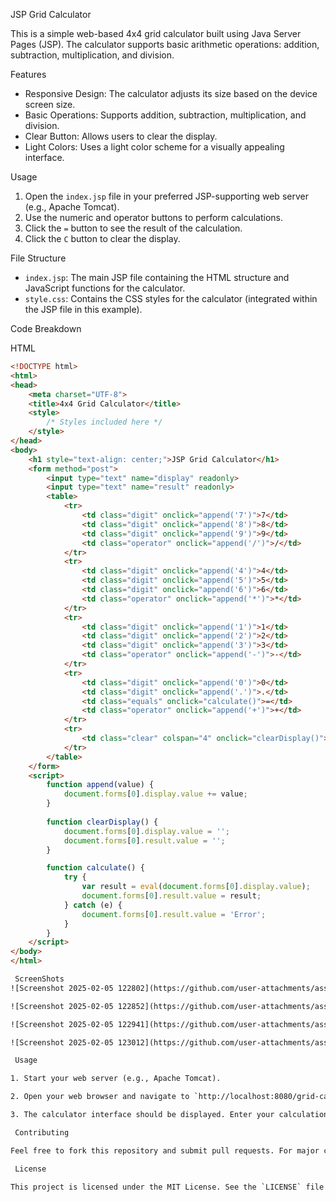  JSP Grid Calculator

This is a simple web-based 4x4 grid calculator built using Java Server Pages (JSP). The calculator supports basic arithmetic operations: addition, subtraction, multiplication, and division.

 Features

- Responsive Design: The calculator adjusts its size based on the device screen size.
- Basic Operations: Supports addition, subtraction, multiplication, and division.
- Clear Button: Allows users to clear the display.
- Light Colors: Uses a light color scheme for a visually appealing interface.

 Usage

1. Open the `index.jsp` file in your preferred JSP-supporting web server (e.g., Apache Tomcat).
2. Use the numeric and operator buttons to perform calculations.
3. Click the `=` button to see the result of the calculation.
4. Click the `C` button to clear the display.

 File Structure

- `index.jsp`: The main JSP file containing the HTML structure and JavaScript functions for the calculator.
- `style.css`: Contains the CSS styles for the calculator (integrated within the JSP file in this example).

 Code Breakdown

 HTML

```html
<!DOCTYPE html>
<html>
<head>
    <meta charset="UTF-8">
    <title>4x4 Grid Calculator</title>
    <style>
        /* Styles included here */
    </style>
</head>
<body>
    <h1 style="text-align: center;">JSP Grid Calculator</h1>
    <form method="post">
        <input type="text" name="display" readonly>
        <input type="text" name="result" readonly>
        <table>
            <tr>
                <td class="digit" onclick="append('7')">7</td>
                <td class="digit" onclick="append('8')">8</td>
                <td class="digit" onclick="append('9')">9</td>
                <td class="operator" onclick="append('/')">/</td>
            </tr>
            <tr>
                <td class="digit" onclick="append('4')">4</td>
                <td class="digit" onclick="append('5')">5</td>
                <td class="digit" onclick="append('6')">6</td>
                <td class="operator" onclick="append('*')">*</td>
            </tr>
            <tr>
                <td class="digit" onclick="append('1')">1</td>
                <td class="digit" onclick="append('2')">2</td>
                <td class="digit" onclick="append('3')">3</td>
                <td class="operator" onclick="append('-')">-</td>
            </tr>
            <tr>
                <td class="digit" onclick="append('0')">0</td>
                <td class="digit" onclick="append('.')">.</td>
                <td class="equals" onclick="calculate()">=</td>
                <td class="operator" onclick="append('+')">+</td>
            </tr>
            <tr>
                <td class="clear" colspan="4" onclick="clearDisplay()">C</td>
            </tr>
        </table>
    </form>
    <script>
        function append(value) {
            document.forms[0].display.value += value;
        }
        
        function clearDisplay() {
            document.forms[0].display.value = '';
            document.forms[0].result.value = '';
        }

        function calculate() {
            try {
                var result = eval(document.forms[0].display.value);
                document.forms[0].result.value = result;
            } catch (e) {
                document.forms[0].result.value = 'Error';
            }
        }
    </script>
</body>
</html>

 ScreenShots
![Screenshot 2025-02-05 122802](https://github.com/user-attachments/assets/69738a58-1beb-4b02-b121-4b73daa6a3a5)

![Screenshot 2025-02-05 122852](https://github.com/user-attachments/assets/3eca83dd-686d-463e-a8a7-a4fed59aad0c)

![Screenshot 2025-02-05 122941](https://github.com/user-attachments/assets/b85643c5-973d-4cd3-a20d-4654114de3b0)

![Screenshot 2025-02-05 123012](https://github.com/user-attachments/assets/791c418e-252c-4d0d-a853-67426b2c799d)

 Usage

1. Start your web server (e.g., Apache Tomcat).

2. Open your web browser and navigate to `http://localhost:8080/grid-calculator` (adjust the URL based on your server configuration).

3. The calculator interface should be displayed. Enter your calculation by clicking the buttons on the grid, and the result will be shown in the result input box.

 Contributing

Feel free to fork this repository and submit pull requests. For major changes, please open an issue first to discuss what you would like to change.

 License

This project is licensed under the MIT License. See the `LICENSE` file for more information.


